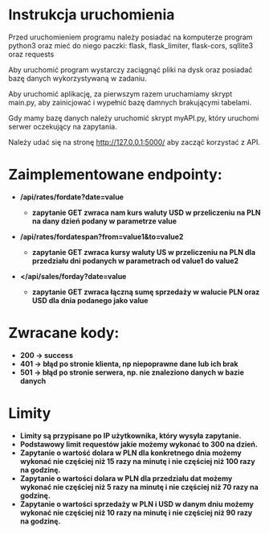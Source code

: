 # Instrukcja uruchomienia
Przed uruchomieniem programu należy posiadać na komputerze program python3 oraz mieć do niego paczki:
flask, flask_limiter, flask-cors, sqllite3 oraz requests 

Aby uruchomić program wystarczy zaciągnąć pliki na dysk oraz posiadać bazę danych wykorzystywaną
w zadaniu.

Aby uruchomić aplikację, za pierwszym razem uruchamiamy skrypt main.py, aby zainicjować i wypełnić 
bazę damnych brakującymi tabelami.

Gdy mamy bazę danych należy uruchomić skrypt myAPI.py, który uruchomi serwer oczekujący na zapytania.

Należy udać się na stronę http://127.0.0.1:5000/ aby zacząć korzystać z API.
 
 
# Zaimplementowane endpointy:
* <b>/api/rates/fordate?date=value<b>
    * zapytanie GET zwraca nam kurs waluty USD w przeliczeniu na PLN na dany dzień podany w parametrze value

* <b>/api/rates/fordatespan?from=value1&to=value2</b>
  * zapytanie GET zwraca kursy waluty US w przeliczeniu na PLN dla przedziału dni podanych w parametrach 
    od value1 do value2

* <b></api/sales/forday?date=value</b>
    * zapytanie GET zwraca łączną sumę sprzedaży w walucie PLN oraz USD dla dnia podanego jako value

# Zwracane kody:
 - 200 -> success
 - 401 -> błąd po stronie klienta, np niepoprawne dane lub ich brak
 - 501 -> błąd po stronie serwera, np. nie znaleziono danych w bazie danych

# Limity
* Limity są przypisane po IP użytkownika, który wysyła zapytanie.
* Podstawowy limit requestów jakie możemy wykonać to 300 na dzień.
* Zapytanie o wartość dolara w PLN dla konkretnego dnia możemy wykonać nie częściej niż 15 razy na minutę
 i nie częściej niż 100 razy na godzinę.
* Zapytanie o wartości dolara w PLN dla przedziału dat możemy wykonać nie częściej niż 5 razy na minutę
 i nie częściej niż 70 razy na godzinę.
* Zapytanie o wartości sprzedaży w PLN i USD w danym dniu możemy wykonać nie częściej niż 10 razy na minutę
i nie częściej niż 90 razy na godzinę.
